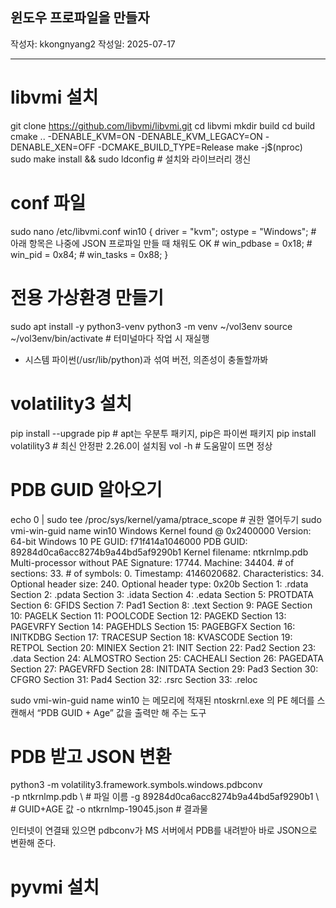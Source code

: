 ## 윈도우 프로파일을 만들자

작성자: kkongnyang2 작성일: 2025-07-17

---

# libvmi 설치
git clone https://github.com/libvmi/libvmi.git
cd libvmi
mkdir build
cd build
cmake .. -DENABLE_KVM=ON -DENABLE_KVM_LEGACY=ON -DENABLE_XEN=OFF -DCMAKE_BUILD_TYPE=Release
make -j$(nproc)
sudo make install && sudo ldconfig    # 설치와 라이브러리 갱신

# conf 파일
sudo nano /etc/libvmi.conf
win10 {
    driver = "kvm";
    ostype = "Windows";
    # 아래 항목은 나중에 JSON 프로파일 만들 때 채워도 OK
    # win_pdbase  = 0x18;
    # win_pid     = 0x84;
    # win_tasks   = 0x88;
}

# 전용 가상환경 만들기
sudo apt install -y python3-venv
python3 -m venv ~/vol3env
source ~/vol3env/bin/activate   # 터미널마다 작업 시 재실행

* 시스템 파이썬(/usr/lib/python)과 섞여 버전, 의존성이 충돌할까봐

# volatility3 설치
pip install --upgrade pip        # apt는 우분투 패키지, pip은 파이썬 패키지
pip install volatility3          # 최신 안정판 2.26.0이 설치됨
vol -h            # 도움말이 뜨면 정상

# PDB GUID 알아오기
echo 0 | sudo tee /proc/sys/kernel/yama/ptrace_scope        # 권한 열어두기
sudo vmi-win-guid name win10
Windows Kernel found @ 0x2400000
	Version: 64-bit Windows 10
	PE GUID: f71f414a1046000
	PDB GUID: 89284d0ca6acc8274b9a44bd5af9290b1
	Kernel filename: ntkrnlmp.pdb
	Multi-processor without PAE
	Signature: 17744.
	Machine: 34404.
	# of sections: 33.
	# of symbols: 0.
	Timestamp: 4146020682.
	Characteristics: 34.
	Optional header size: 240.
	Optional header type: 0x20b
	Section 1: .rdata
	Section 2: .pdata
	Section 3: .idata
	Section 4: .edata
	Section 5: PROTDATA
	Section 6: GFIDS
	Section 7: Pad1
	Section 8: .text
	Section 9: PAGE
	Section 10: PAGELK
	Section 11: POOLCODE
	Section 12: PAGEKD
	Section 13: PAGEVRFY
	Section 14: PAGEHDLS
	Section 15: PAGEBGFX
	Section 16: INITKDBG
	Section 17: TRACESUP
	Section 18: KVASCODE
	Section 19: RETPOL
	Section 20: MINIEX
	Section 21: INIT
	Section 22: Pad2
	Section 23: .data
	Section 24: ALMOSTRO
	Section 25: CACHEALI
	Section 26: PAGEDATA
	Section 27: PAGEVRFD
	Section 28: INITDATA
	Section 29: Pad3
	Section 30: CFGRO
	Section 31: Pad4
	Section 32: .rsrc
	Section 33: .reloc

sudo vmi-win-guid name win10 는 메모리에 적재된 ntoskrnl.exe 의 PE 헤더를 스캔해서 “PDB GUID + Age” 값을 출력만 해 주는 도구


# PDB 받고 JSON 변환
python3 -m volatility3.framework.symbols.windows.pdbconv \
  -p ntkrnlmp.pdb \                                 # 파일 이름
  -g 89284d0ca6acc8274b9a44bd5af9290b1 \            # GUID+AGE 값
  -o ntkrnlmp-19045.json                            # 결과물

인터넷이 연결돼 있으면 pdbconv가 MS 서버에서 PDB를 내려받아 바로 JSON으로 변환해 준다.

# pyvmi 설치